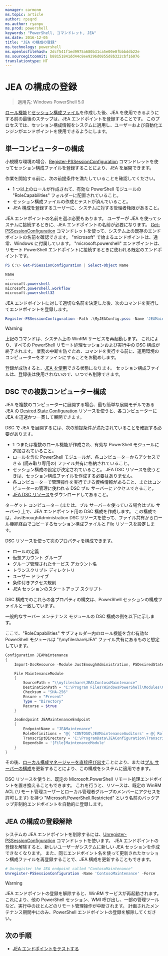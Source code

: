 ```yaml
---
manager: carmonm
ms.topic: article
author: rpsqrd
ms.author: ryanpu
ms.prod: powershell
keywords: "PowerShell, コマンドレット, JEA"
ms.date: 2016-12-05
title: "JEA の構成の登録"
ms.technology: powershell
ms.openlocfilehash: 2dcf541f1ed9975a680b31ca5e00e0fbbbddb22e
ms.sourcegitcommit: b88151841dd44c8ee9296d0855d8b322cbf16076
translationtype: HT
---
```

# <a name="registering-jea-configurations"></a>JEA の構成の登録

> 適用先: Windows PowerShell 5.0

[ロール機能](role-capabilities.md)と[セッション構成ファイル](session-configurations.md)を作成した後、JEA を使用できるようにする前の最後のステップは、JEA エンドポイントを登録することです。
このプロセスでは、セッション構成情報をシステムに適用し、ユーザーおよび自動化エンジンがエンドポイントを使用できるようにします。

## <a name="single-machine-configuration"></a>単一コンピューターの構成

小規模な環境の場合、[Register-PSSessionConfiguration](https://msdn.microsoft.com/en-us/powershell/reference/5.1/microsoft.powershell.core/register-pssessionconfiguration) コマンドレットを使ってセッション構成ファイルを登録することにより、JEA を展開できます。

作業を開始する前に、次の前提条件を満たしていることを確認してください。
- 1 つ以上のロールが作成されて、有効な PowerShell モジュールの "RoleCapabilities" フォルダーに配置されていること。
- セッション構成ファイルの作成とテストが済んでいること。
- JEA 構成を登録するユーザーに、システムに対する管理者権限があること。

JEA エンドポイントの名前を選ぶ必要もあります。
ユーザーが JEA を使ってシステムに接続するときに、JEA エンドポイントの名前が必要になります。
[Get-PSSessionConfiguration](https://msdn.microsoft.com/en-us/powershell/reference/5.1/microsoft.powershell.core/get-pssessionconfiguration) コマンドレットを使って、システム上の既存のエンドポイントの名前を確認できます。
"microsoft" で始まるエンドポイントは、通常、Windows に付属しています。
"microsoft.powershell" エンドポイントは、リモート PowerShell エンドポイントに接続するときに使われる既定のエンドポイントです。

```powershell
PS C:\> Get-PSSessionConfiguration | Select-Object Name

Name
----
microsoft.powershell
microsoft.powershell.workflow
microsoft.powershell32
```

JEA エンドポイントに対して適切な名前を決定した後、次のコマンドを実行してエンドポイントを登録します。

```powershell
Register-PSSessionConfiguration -Path .\MyJEAConfig.pssc -Name 'JEAMaintenance' -Force
```

> [!WARNING]
> 上記のコマンドは、システム上の WinRM サービスを再起動します。
> これにより、すべての PowerShell リモート処理セッションおよび実行中の DSC 構成が終了されます。
> 業務の中断を防ぐため、コマンドを実行する前に、運用環境のコンピューターをオフラインにすることをお勧めします。

登録が成功すると、[JEA を使用](using-jea.md)できる状態になります。
セッション構成ファイルは、登録後は使用されないので、いつでも削除できます。

## <a name="multi-machine-configuration-with-dsc"></a>DSC での複数コンピューター構成

JEA を複数のコンピューターに展開する場合、最も簡単な展開モデルである JEA の [Desired State Configuration](https://msdn.microsoft.com/en-us/powershell/dsc/overview) リソースを使うと、各コンピューターに JEA を迅速かつ一貫して展開できます。

DSC で JEA を展開するには、次の前提条件が満たされていることを確認する必要があります。
- 1 つまたは複数のロール機能が作成され、有効な PowerShell モジュールに追加されていること。
- ロールを含む PowerShell モジュールが、各コンピューターからアクセスできる (読み取り専用の) ファイル共有に格納されていること。
- セッション構成の設定が決定されていること。 JEA DSC リソースを使うときは、セッション構成ファイルを作成する必要はありません。
- 各コンピューターで管理操作を実行できる資格情報があること、またはコンピューターの管理に使われる DSC プル サーバーにアクセスできること。
- [JEA DSC リソース](https://github.com/PowerShell/JEA/tree/master/DSC%20Resource)をダウンロードしてあること。

ターゲット コンピューター (または、プル サーバーを使っている場合はプル サーバー) 上で、JEA エンドポイント用の DSC 構成を作成します。
この構成では、JustEnoughAdministration DSC リソースを使って、ファイル共有からロール機能経由でコピーするセッション構成ファイルと File リソースを設定します。

DSC リソースを使って次のプロパティを構成できます。
- ロールの定義
- 仮想アカウント グループ
- グループ管理されたサービス アカウント名
- トランスクリプト ディレクトリ
- ユーザー ドライブ
- 条件付きアクセス規則
- JEA セッションのスタートアップ スクリプト

DSC 構成でのこれらの各プロパティの構文は、PowerShell セッションの構成ファイルと一致しています。

一般的なサーバー メンテナンス モジュールの DSC 構成の例を以下に示します。

ここで、"RoleCapabilities" サブフォルダー内のロール機能を含む有効な PowerShell モジュールは "\\\\myfileshare\\JEA" ファイル共有にあるものと想定しています。


```powershell
Configuration JEAMaintenance
{
    Import-DscResource -Module JustEnoughAdministration, PSDesiredStateConfiguration

    File MaintenanceModule
    {
        SourcePath = "\\myfileshare\JEA\ContosoMaintenance"
        DestinationPath = "C:\Program Files\WindowsPowerShell\Modules\ContosoMaintenance"
        Checksum = "SHA-256"
        Ensure = "Present"
        Type = "Directory"
        Recurse = $true
    }

    JeaEndpoint JEAMaintenanceEndpoint
    {
        EndpointName = "JEAMaintenance"
        RoleDefinitions = "@{ 'CONTOSO\JEAMaintenanceAuditors' = @{ RoleCapabilities = 'GeneralServerMaintenance-Audit' }; 'CONTOSO\JEAMaintenanceAdmins' = @{ RoleCapabilities = 'GeneralServerMaintenance-Audit', 'GeneralServerMaintenance-Admin' } }"
        TranscriptDirectory = 'C:\ProgramData\JEAConfiguration\Transcripts'
        DependsOn = '[File]MaintenanceModule'
    }
}
```

その後、[ローカル構成マネージャーを直接呼び出す](https://msdn.microsoft.com/en-us/powershell/dsc/metaconfig)ことにより、または[プル サーバーの構成](https://msdn.microsoft.com/en-us/powershell/dsc/pullserver)を更新することにより、この構成をシステムに適用できます。

DSC リソースを使うと、既定の Microsoft.PowerShell リモート処理エンドポイントを置き換えることもできます。
これを行うと、リソースは、既定の WinRM ACL (リモート管理ユーザーとローカル管理者グループのメンバーにアクセスを許可します) を持つ "Microsoft.PowerShell.Restricted" という名前のバックアップ非制約エンドポイントを自動的に登録します。

## <a name="unregistering-jea-configurations"></a>JEA の構成の登録解除

システムの JEA エンドポイントを削除するには、[Unregister-PSSessionConfiguration](https://msdn.microsoft.com/powershell/reference/5.1/microsoft.powershell.core/Unregister-PSSessionConfiguration) コマンドレットを使います。
JEA エンドポイントの登録を解除すると、新しいユーザーがシステムに新しい JEA セッションを作成できなくなります。
また、同じエンドポイント名を使って更新されたセッション構成ファイルを再登録することで、JEA 構成を更新することもできます。

```powershell
# Unregister the JEA endpoint called "ContosoMaintenance"
Unregister-PSSessionConfiguration -Name 'ContosoMaintenance' -Force
```

> [!WARNING]
> JEA エンドポイントの登録を解除すると、WinRM サービスが再起動されます。
> これにより、他の PowerShell セッション、WMI 呼び出し、一部の管理ツールなど、実行中のほとんどのリモート管理操作が中断されます。
> 計画されたメンテナンス期間中にのみ、PowerShell エンドポイントの登録を解除してください。

## <a name="next-steps"></a>次の手順

- [JEA エンドポイントをテストする](using-jea.md)